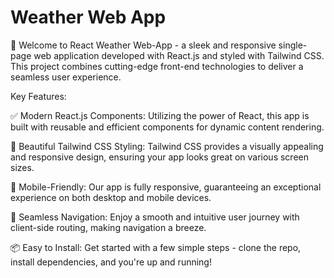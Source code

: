 <h1>Weather Web App</h1>

🚀 Welcome to React Weather Web-App - a sleek and responsive single-page web application developed with React.js and styled with Tailwind CSS. This project combines cutting-edge front-end technologies to deliver a seamless user experience.

Key Features:

✅ Modern React.js Components: Utilizing the power of React, this app is built with reusable and efficient components for dynamic content rendering.

🎨 Beautiful Tailwind CSS Styling: Tailwind CSS provides a visually appealing and responsive design, ensuring your app looks great on various screen sizes.

📱 Mobile-Friendly: Our app is fully responsive, guaranteeing an exceptional experience on both desktop and mobile devices.

🔗 Seamless Navigation: Enjoy a smooth and intuitive user journey with client-side routing, making navigation a breeze.

📦 Easy to Install: Get started with a few simple steps - clone the repo, install dependencies, and you're up and running!

